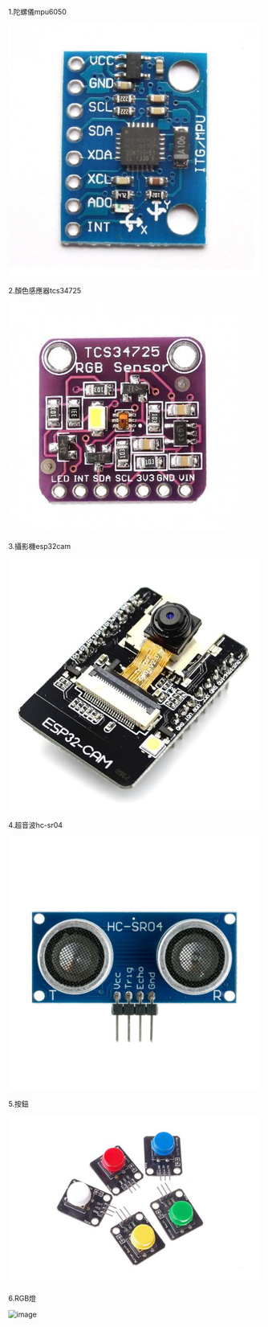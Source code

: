 1.陀螺儀mpu6050

![image](mpu6050.jpg)

2.顏色感應器tcs34725

![image](TCS34725.jpg)

3.攝影機esp32cam

![image](esp32cam.jpg)

4.超音波hc-sr04

![image](hc-sr04.jpg)

5.按鈕

![image](按鈕.jpg)

6.RGB燈

![image](燈.jpg)
